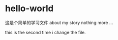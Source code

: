 # hello-world
这是个简单的学习文件
about my story
nothing more ...

this is the second time i change the file.

